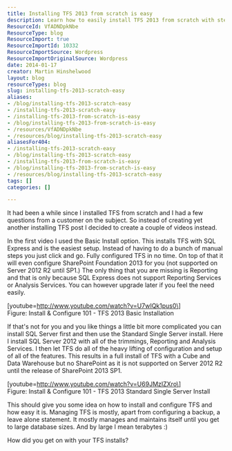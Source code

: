 ```yaml
---
title: Installing TFS 2013 from scratch is easy
description: Learn how to easily install TFS 2013 from scratch with step-by-step videos. Discover basic and advanced setups for efficient configuration and management.
ResourceId: VfADNDpkNbe
ResourceType: blog
ResourceImport: true
ResourceImportId: 10332
ResourceImportSource: Wordpress
ResourceImportOriginalSource: Wordpress
date: 2014-01-17
creator: Martin Hinshelwood
layout: blog
resourceTypes: blog
slug: installing-tfs-2013-scratch-easy
aliases:
- /blog/installing-tfs-2013-scratch-easy
- /installing-tfs-2013-scratch-easy
- /installing-tfs-2013-from-scratch-is-easy
- /blog/installing-tfs-2013-from-scratch-is-easy
- /resources/VfADNDpkNbe
- /resources/blog/installing-tfs-2013-scratch-easy
aliasesFor404:
- /installing-tfs-2013-scratch-easy
- /blog/installing-tfs-2013-scratch-easy
- /installing-tfs-2013-from-scratch-is-easy
- /blog/installing-tfs-2013-from-scratch-is-easy
- /resources/blog/installing-tfs-2013-scratch-easy
tags: []
categories: []

---
```

It had been a while since I installed TFS from scratch and I had a few questions from a customer on the subject. So instead of creating yet another installing TFS post I decided to create a couple of videos instead.

In the first video I used the Basic Install option. This installs TFS with SQL Express and is the easiest setup. Instead of having to do a bunch of manual steps you just click and go. Fully configured TFS in no time. On top of that it will even configure SharePoint Foundation 2013 for you (not supported on Server 2012 R2 until SP1.) The only thing that you are missing is Reporting and that is only because SQL Express does not support Reporting Services or Analysis Services. You can however upgrade later if you feel the need easily.

\[youtube=http://www.youtube.com/watch?v=U7wIQk1pus0\]  
Figure: Install & Configure 101 - TFS 2013 Basic Installation

If that's not for you and you like things a little bit more complicated you can install SQL Server first and then use the Standard Single Server install. Here I install SQL Server 2012 with all of the trimmings, Reporting and Analysis Services. I then let TFS do all of the heavy lifting of configuration and setup of all of the features. This results in a full install of TFS with a Cube and Data Warehouse but no SharePoint as it is not supported on Server 2012 R2 until the release of SharePoint 2013 SP1.

\[youtube=http://www.youtube.com/watch?v=U69JMzIZXro\]  
Figure: Install & Configure 101 - TFS 2013 Standard Single Server Install

This should give you some idea on how to install and configure TFS and how easy it is. Managing TFS is mostly, apart from configuring a backup, a leave alone statement. It mostly manages and maintains itself until you get to large database sizes. And by large I mean terabytes :)

How did you get on with your TFS installs?

